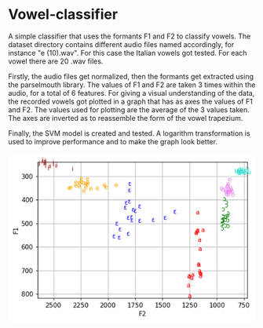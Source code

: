 # Vowel-classifier
A simple classifier that uses the formants F1 and F2 to classify vowels. 
The dataset directory contains different audio files named accordingly, for instance "e (10).wav". 
For this case the Italian vowels got tested. For each vowel there are 20 .wav files.

Firstly, the audio files get normalized, then the formants get extracted using the parselmouth library. The values of F1 and F2 are taken 3 times within the audio, for a total of 6 features.
For giving a visual understanding of the data, the recorded vowels got plotted in a graph that has as axes the values of F1 and F2. The values used for plotting are the average of the 3 values taken.
The axes are inverted as to reassemble the form of the vowel trapezium.

Finally, the SVM model is created and tested. A logarithm transformation is used to improve performance and to make the graph look better.

![alt text](https://github.com/MarcoMultichannel/Vowel-classifier/blob/main/Graph.png)
